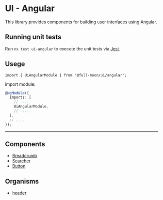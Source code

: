 # UI - Angular

This library provides components for building user interfaces using Angular.

## Running unit tests

Run `nx test ui-angular` to execute the unit tests via [Jest](https://jestjs.io).

## Usege

```typscript
import { UiAngularModule } from '@full-moon/ui/angular';
```

import module:

```typescript
@NgModule({
  imports: [
    // ....
    UiAngularModule,
    // ....
  ],
  // ....
});

```

---

## Components

- [Breadcrumb](./angular/src/lib/components/breadcrumb/breadcrumb.component.md)
- [Searcher](./angular/src/lib/components/searcher/searcher.component.md)
- [Button](./angular/src/lib/components/button/button.component.md)

## Organisms

- [header](./angular/src/lib/organisms/header)
